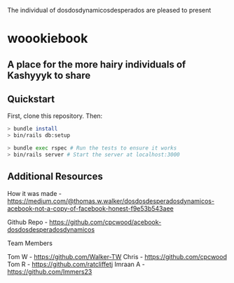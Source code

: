 The individual of dosdosdynamicosdesperados are pleased to present

# woookiebook

## A place for the more hairy individuals of Kashyyyk to share

## Quickstart

First, clone this repository. Then:

```bash
> bundle install
> bin/rails db:setup

> bundle exec rspec # Run the tests to ensure it works
> bin/rails server # Start the server at localhost:3000
```
## Additional Resources 

How it was made - https://medium.com/@thomas.w.walker/dosdosdesperadosdynamicos-acebook-not-a-copy-of-facebook-honest-f9e53b543aee

Github Repo - https://github.com/cpcwood/acebook-dosdosdesperadosdynamicos

Team Members 

Tom W - https://github.com/Walker-TW
Chris - https://github.com/cpcwood
Tom R - https://github.com/ratcliffetj
Imraan A - https://github.com/Immers23